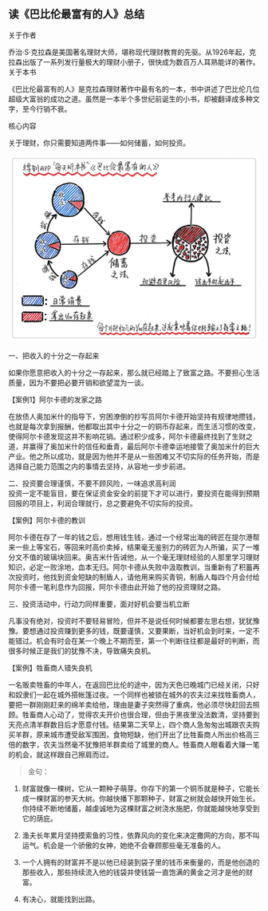 <style type="text/css">
mark {
    background-color: yellow;
    color: black;
}

ol {
  padding:0px 0px 0px 28px;
}
</style>

## 读《巴比伦最富有的人》总结  

关于作者  

乔治·S·克拉森是美国著名理财大师，堪称现代理财教育的先驱。从1926年起，克拉森出版了一系列发行量极大的理财小册子，很快成为数百万人耳熟能详的著作。
关于本书  

《巴比伦最富有的人》是克拉森理财著作中最有名的一本，书中讲述了巴比伦几位超级大富翁的成功之道。虽然是一本半个多世纪前诞生的小书，却被翻译成多种文字，至今行销不衰。

核心内容  

关于理财，你只需要知道两件事——如何储蓄，如何投资。  

![image](img/20180819111958.jpg)  

一、把收入的十分之一存起来  

如果你愿意把收入的十分之一存起来，那么就已经踏上了致富之路。不要担心生活质量，因为不要把必要开销和欲望混为一谈。  

【案例1】阿尔卡德的发家之路  

在放债人奥加米什的指导下，穷困潦倒的抄写员阿尔卡德开始坚持有规律地攒钱，也就是每次拿到报酬，他都取出其中十分之一的铜币存起来，而生活习惯的改变，使得阿尔卡德发现这并不影响花销。通过积少成多，阿尔卡德最终找到了生财之道，并赢得了奥加米什的信任和垂青，最后阿尔卡德幸运地接管了奥加米什的巨大产业。他之所以成功，就是因为他并不是从一些困难又不切实际的任务开始，而是选择自己能力范围之内的事情去坚持，从容地一步步前进。  

二、投资要合理谨慎，不要不顾风险，一味追求高利润   
投资一定不能盲目，要在保证资金安全的前提下才可以进行，要投资在能得到预期回报的项目上，利润合理就行，总之要避免不切实际的投资。  

【案例】阿尔卡德的教训  

阿尔卡德在存了一年的钱之后，想用钱生钱，通过一个经常出海的砖匠在提尔港帮来一些上等宝石，等回来时高价卖掉，结果毫无鉴别力的砖匠为人所骗，买了一堆分文不值的玻璃块回来。奥吉米什告诫他，从一个毫无理财经验的人那里学习理财知识，必定一败涂地，血本无归。阿尔卡德从失败中汲取教训，当重新有了积蓄再次投资时，他找到资金短缺的制盾人，请他用来购买青铜，制盾人每四个月会付给阿尔卡德一笔利息作为回报，阿尔卡德由此开始了他的投资理财之路。  

三、投资活动中，行动力同样重要，面对好机会要当机立断  

凡事没有绝对，投资时不要轻易冒险，但并不是说任何时候都要左思右想，犹犹豫豫。要想通过投资赚到更多的钱，既要谨慎，又要果断，当好机会到时来，一定不能错过。机会有时会在某一个晚上不期而至，第一个判断往往都是最好的判断，而很多时候正是我们的犹豫不决，导致痛失良机。  

【案例】牲畜商人错失良机  

一名贩卖牲畜的中年人，在返回巴比伦的途中，因为天色已晚城门已经关闭，只好和奴隶们一起在城外搭帐篷过夜。一个同样也被锁在城外的农夫过来找牲畜商人，要把一群刚刚赶来的绵羊卖给他，理由是妻子突然得了重病，他必须尽快赶回去照顾。牲畜商人心动了，觉得农夫开价也很合理，但由于黑夜里没法数清，坚持要到天亮点清羊群数目后才愿意付钱。结果第二天早上，四个商人急匆匆出城跟农夫购买羊群，原来城市遭受敌军围困，食物短缺，他们开出了比牲畜商人所出价格高三倍的数字，农夫当然毫不犹豫把羊群卖给了城里的商人。牲畜商人眼看着大赚一笔的机会，就这样跟自己擦肩而过。  

> 金句：  

1. 财富就像一棵树，它从一颗种子萌芽。你存下的第一个铜币就是种子，它能长成一棵财富的参天大树。你越快播下那颗种子，财富之树就会越快开始生长。你持续不断地储蓄，越虔诚地为这棵财富之树浇水施肥，你就能越快地享受到它的荫庇。  

2. 渔夫长年累月坚持摸索鱼的习性，依靠风向的变化来决定撒网的方向，那不叫运气。机会是一个骄傲的女神，她绝不会眷顾那些毫无准备的人。  

3. 一个人拥有的财富并不是以他已经装到袋子里的钱币来衡量的，而是他创造的那些收入，那些持续流入他的钱袋并使钱袋一直饱满的黄金之河才是他的财富。  

4. 有决心，就能找到出路。
